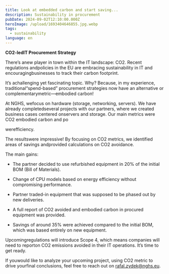 ```yaml
---
title: Look at embedded carbon and start saving...
description: Sustainability in procurement
pubDate: 2024-09-02T12:10:00.000Z
heroImage: /upload/1693404646855.jpg.webp
tags:
  - sustainability
language: en
---
```

**CO2-ledIT Procurement Strategy**

There’s anew player in town within the IT landscape: CO2. Recent regulations andpolicies in the EU are embracing sustainability in IT and encouragingbusinesses to track their carbon footprint.

It’s achallenging yet fascinating topic. Why? Because, in my experience, traditional“spend-based” procurement strategies now have an alternative or complementarymetric—embodied carbon!

At NGHS, wefocus on hardware (storage, networking, servers). We have already completedseveral projects with our partners, where we created business cases centered onservers and storage. Our main metrics were CO2 embodied carbon and po

werefficiency.

The resultswere impressive! By focusing on CO2 metrics, we identified areas of savings andprovided calculations on CO2 avoidance.

The main gains:

*   The partner decided to use refurbished equipment in 20% of the initial BOM (Bill of Materials).
    

*   Change of CPU models based on energy efficiency without compromising performance.
    

*   Partner traded-in equipment that was supposed to be phased out by new deliveries.
    

*   A full report of CO2 avoided and embodied carbon in procured equipment was provided.
    

*   Savings of around 35% were achieved compared to the initial BOM, which was based entirely on new equipment.
    

Upcomingregulations will introduce Scope 4, which means companies will need to reporton CO2 emissions avoided in their IT operations. It’s time to get ready.

If youwould like to analyze your upcoming project, using CO2 metric to drive yourfinal conclusions, feel free to reach out on rafal.zydek@nghs.eu.
